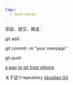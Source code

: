 ```yaml
---
tags:
  - tech-notes
---
```

添加、提交、推送：

git add .

git commit -m "your message"

git push

[a way to git from iphone](https://discuss.logseq.com/t/alternative-way-of-git-syncing-on-ios-using-a-shell-for-free/8570)

关于这个repository
[obsidian Git](https://publish.obsidian.md/git-doc/Start+here)
